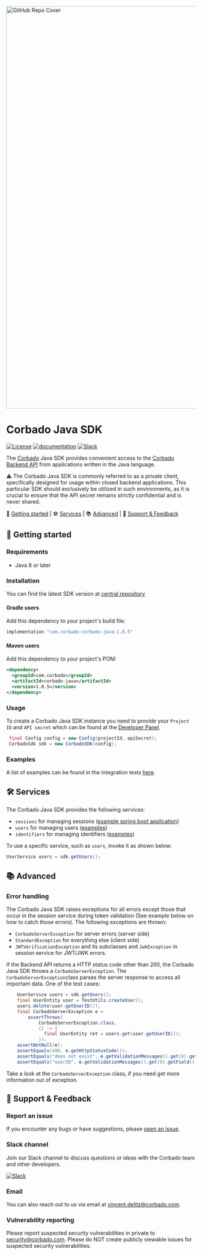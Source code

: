 <img width="1070" alt="GitHub Repo Cover" src="https://github.com/corbado/corbado-php/assets/18458907/aa4f9df6-980b-4b24-bb2f-d71c0f480971">

# Corbado Java SDK

[![License](https://img.shields.io/badge/license-MIT-green)](./LICENSE)
[![documentation](https://img.shields.io/badge/documentation-Corbado_Backend_API_Reference-blue.svg)](https://apireference.cloud.corbado.io/backendapi/)
[![Slack](https://img.shields.io/badge/slack-join%20chat-brightgreen.svg)](https://join.slack.com/t/corbado/shared_invite/zt-1b7867yz8-V~Xr~ngmSGbt7IA~g16ZsQ)

The [Corbado](https://www.corbado.com) Java SDK provides convenient access to the [Corbado Backend API](https://apireference.cloud.corbado.io/backendapi-v2/) from applications written in the Java language.

:warning: The Corbado Java SDK is commonly referred to as a private client, specifically designed for usage within closed backend applications. This particular SDK should exclusively be utilized in such environments, as it is crucial to ensure that the API secret remains strictly confidential and is never shared.

:rocket: [Getting started](#rocket-getting-started) | :hammer_and_wrench: [Services](#hammer_and_wrench-services) | :books: [Advanced](#books-advanced) | :speech_balloon: [Support & Feedback](#speech_balloon-support--feedback)

## :rocket: Getting started

### Requirements

- Java 8 or later

### Installation

You can find the latest SDK version at [central repository](https://repo1.maven.org/maven2/com/corbado/corbado-java/)

#### Gradle users

Add this dependency to your project's build file:

```groovy
implementation "com.corbado:corbado-java:1.0.5"
```

#### Maven users

Add this dependency to your project's POM:

```xml
<dependency>
  <groupId>com.corbado</groupId>
  <artifactId>corbado-java</artifactId>
  <version>1.0.5</version>
</dependency>
```

### Usage

To create a Corbado Java SDK instance you need to provide your `Project ID` and `API secret` which can be found at the [Developer Panel](https://app.corbado.com).

```Java
 final Config config = new Config(projectId, apiSecret);
 CorbadoSdk sdk = new CorbadoSDK(config);
```

### Examples

A list of examples can be found in the integration tests [here](/src/test/java/com/corbado/integration/).

## :hammer_and_wrench: Services

The Corbado Java SDK provides the following services:

- `sessions` for managing sessions ([example spring boot application](https://github.com/corbado/example-passkeys-java-spring-boot))
- `users` for managing users ([examples](/src/test/java/com/corbado/integration/UserServiceIT.java))
- `identifiers` for managing identifiers ([examples](/src/test/java/com/corbado/integration/IdentifierServiceIT.java))

To use a specific service, such as `users`, invoke it as shown below:

```Java
UserService users = sdk.getUsers();
``` 

## :books: Advanced

### Error handling

The Corbado Java SDK raises exceptions for all errors except those that occur in the session service during token validation (See example below on how to catch those errors). The following exceptions are thrown:

- `CorbadoServerException` for server errors (server side)
- `StandardException` for everything else (client side)
- `JWTVerificationException` and its subclasses and `JwkException` in session service for JWT/JWK errors.

If the Backend API returns a HTTP status code other than 200, the Corbado Java SDK throws a `CorbadoServerException`. The `CorbadoServerException`class parses the server response to access all important data. One of the test cases:
```Java
    UserService users = sdk.getUsers();
    final UserEntity user = TestUtils.createUser();
    users.delete(user.getUserID());
    final CorbadoServerException e =
        assertThrows(
            CorbadoServerException.class,
            () -> {
              final UserEntity ret = users.get(user.getUserID());
            });
    assertNotNull(e);
    assertEquals(400, e.getHttpStatusCode());
    assertEquals("does not exist", e.getValidationMessages().get(0).getMessage());
    assertEquals("userID", e.getValidationMessages().get(0).getField());
```
Take a look at the `CorbadoServerException` class, if you need get more information out of exception.


## :speech_balloon: Support & Feedback

### Report an issue

If you encounter any bugs or have suggestions, please [open an issue](https://github.com/corbado/corbado-java/issues/new).

### Slack channel

Join our Slack channel to discuss questions or ideas with the Corbado team and other developers.

[![Slack](https://img.shields.io/badge/slack-join%20chat-brightgreen.svg)](https://join.slack.com/t/corbado/shared_invite/zt-1b7867yz8-V~Xr~ngmSGbt7IA~g16ZsQ)

### Email

You can also reach out to us via email at vincent.delitz@corbado.com.

### Vulnerability reporting

Please report suspected security vulnerabilities in private to security@corbado.com. Please do NOT create publicly viewable issues for suspected security vulnerabilities.
